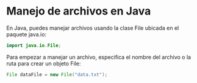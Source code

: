 
# Manejo de archivos en Java

En Java, puedes manejar archivos usando la clase File ubicada en el paquete java.io:
```java
import java.io.File;
```
Para empezar a manejar un archivo, especifica el nombre del archivo o la ruta para crear un objeto File:
```java
File dataFile = new File("data.txt");
```



